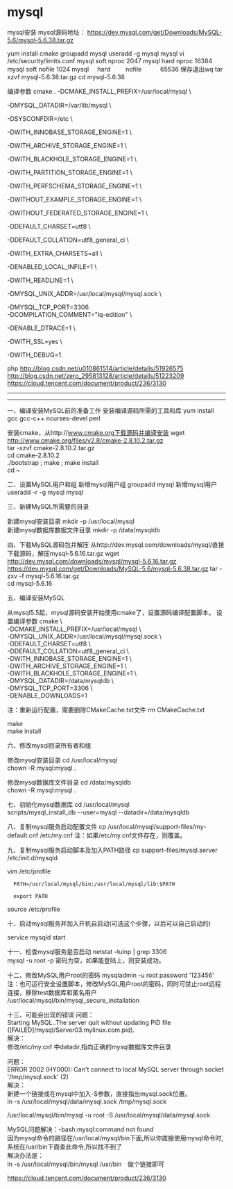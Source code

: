 # mysql
mysql安装
mysql源码地址：
https://dev.mysql.com/get/Downloads/MySQL-5.6/mysql-5.6.38.tar.gz

yum install cmake
groupadd mysql 
useradd -g mysql mysql
vi /etc/security/limits.conf
mysql     soft          nproc            2047
mysql     hard          nproc            16384
mysql     soft          nofile          1024
mysql     hard         nofile           65536
保存退出wq
tar xzvf mysql-5.6.38.tar.gz
cd mysql-5.6.38

编译参数
cmake . -DCMAKE_INSTALL_PREFIX=/usr/local/mysql \

-DMYSQL_DATADIR=/var/lib/mysql \

-DSYSCONFDIR=/etc \

-DWITH_INNOBASE_STORAGE_ENGINE=1 \

-DWITH_ARCHIVE_STORAGE_ENGINE=1 \

-DWITH_BLACKHOLE_STORAGE_ENGINE=1 \

-DWITH_PARTITION_STORAGE_ENGINE=1 \

-DWITH_PERFSCHEMA_STORAGE_ENGINE=1 \

-DWITHOUT_EXAMPLE_STORAGE_ENGINE=1 \

-DWITHOUT_FEDERATED_STORAGE_ENGINE=1 \

-DDEFAULT_CHARSET=utf8 \

-DDEFAULT_COLLATION=utf8_general_ci \

-DWITH_EXTRA_CHARSETS=all \

-DENABLED_LOCAL_INFILE=1 \

-DWITH_READLINE=1 \

-DMYSQL_UNIX_ADDR=/usr/local/mysql/mysql.sock \

-DMYSQL_TCP_PORT=3306 \
-DCOMPILATION_COMMENT="lq-edition" \

-DENABLE_DTRACE=1 \

-DWITH_SSL=yes \

-DWITH_DEBUG=1

php
http://blog.csdn.net/u010861514/article/details/51926575
http://blog.csdn.net/zero_295813128/article/details/51223209
https://cloud.tencent.com/document/product/236/3130

------------------------------------------------------------------------------------------------
------------------------------------------------------------------------------------------------
一、编译安装MySQL前的准备工作
安装编译源码所需的工具和库
yum install gcc gcc-c++ ncurses-devel perl

安装cmake，从http://www.cmake.org下载源码并编译安装
wget http://www.cmake.org/files/v2.8/cmake-2.8.10.2.tar.gz   
tar -xzvf cmake-2.8.10.2.tar.gz   
cd cmake-2.8.10.2   
./bootstrap ; make ; make install   
cd ~
 
二、设置MySQL用户和组
新增mysql用户组
groupadd mysql
新增mysql用户
useradd -r -g mysql mysql 

三、新建MySQL所需要的目录

新建mysql安装目录
mkdir -p /usr/local/mysql  
新建mysql数据库数据文件目录
mkdir -p /data/mysqldb 

四、下载MySQL源码包并解压
从http://dev.mysql.com/downloads/mysql/直接下载源码，解压mysql-5.6.16.tar.gz
wget http://dev.mysql.com/downloads/mysql/mysql-5.6.16.tar.gz  
https://dev.mysql.com/get/Downloads/MySQL-5.6/mysql-5.6.38.tar.gz
tar -zxv -f mysql-5.6.16.tar.gz  
cd mysql-5.6.16 

五、编译安装MySQL

从mysql5.5起，mysql源码安装开始使用cmake了，设置源码编译配置脚本。
设置编译参数
cmake \   
-DCMAKE_INSTALL_PREFIX=/usr/local/mysql \   
-DMYSQL_UNIX_ADDR=/usr/local/mysql/mysql.sock \   
-DDEFAULT_CHARSET=utf8 \   
-DDEFAULT_COLLATION=utf8_general_ci \   
-DWITH_INNOBASE_STORAGE_ENGINE=1 \   
-DWITH_ARCHIVE_STORAGE_ENGINE=1 \   
-DWITH_BLACKHOLE_STORAGE_ENGINE=1 \   
-DMYSQL_DATADIR=/data/mysqldb \   
-DMYSQL_TCP_PORT=3306 \   
-DENABLE_DOWNLOADS=1  

注：重新运行配置，需要删除CMakeCache.txt文件
rm CMakeCache.txt  

make  
make install

六、修改mysql目录所有者和组

修改mysql安装目录
cd /usr/local/mysql   
chown -R mysql:mysql . 

修改mysql数据库文件目录
cd /data/mysqldb  
chown -R mysql:mysql .

七、初始化mysql数据库
cd /usr/local/mysql   
scripts/mysql_install_db --user=mysql --datadir=/data/mysqldb 

八、复制mysql服务启动配置文件
cp /usr/local/mysql/support-files/my-default.cnf /etc/my.cnf
注：如果/etc/my.cnf文件存在，则覆盖。

九、复制mysql服务启动脚本及加入PATH路径
cp support-files/mysql.server /etc/init.d/mysqld   
  
vim /etc/profile   
  
      PATH=/usr/local/mysql/bin:/usr/local/mysql/lib:$PATH  
  
      export PATH  
  
source /etc/profile  

十、启动mysql服务并加入开机自启动(可选这个步骤，以后可以自己启动的)

service mysqld start 

十一、检查mysql服务是否启动
netstat -tulnp | grep 3306   
mysql -u root -p 
密码为空，如果能登陆上，则安装成功。

十二、修改MySQL用户root的密码
mysqladmin -u root password '123456' 
注：也可运行安全设置脚本，修改MySQL用户root的密码，同时可禁止root远程连接，移除test数据库和匿名用户
/usr/local/mysql/bin/mysql_secure_installation 


十三、可能会出现的错误
问题：   
Starting MySQL..The server quit without updating PID file ([FAILED]/mysql/Server03.mylinux.com.pid).   
解决：   
修改/etc/my.cnf 中datadir,指向正确的mysql数据库文件目录

问题：   
ERROR 2002 (HY000): Can't connect to local MySQL server through socket '/tmp/mysql.sock' (2)   
解决：   
新建一个链接或在mysql中加入-S参数，直接指出mysql.sock位置。   
ln -s /usr/local/mysql/data/mysql.sock /tmp/mysql.sock   
  
/usr/local/mysql/bin/mysql -u root -S /usr/local/mysql/data/mysql.sock

MySQL问题解决：-bash:mysql:command not found  
因为mysql命令的路径在/usr/local/mysql/bin下面,所以你直接使用mysql命令时,  
系统在/usr/bin下面查此命令,所以找不到了   
   解决办法是：  
 ln -s /usr/local/mysql/bin/mysql /usr/bin　做个链接即可

https://cloud.tencent.com/document/product/236/3130


